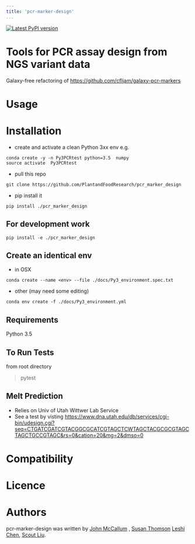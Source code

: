 ```yaml
---
title: 'pcr-marker-design'
...
```


[![Latest PyPI version](https://img.shields.io/pypi/v/pcr-marker-design.svg)](https://pypi.python.org/pypi/pcr-marker-design)



# Tools for PCR assay design from NGS variant data

Galaxy-free refactoring of https://github.com/cfljam/galaxy-pcr-markers

Usage
=====

Installation
============

- create and activate  a clean Python 3xx env
e.g.
```
conda create -y -n Py3PCRtest python=3.5  numpy
source activate  Py3PCRtest
```
- pull this repo

```
git clone https://github.com/PlantandFoodResearch/pcr_marker_design
```
- pip install it
```
pip install ./pcr_marker_design
```

## For development work
```
pip install -e ./pcr_marker_design
```
## Create an identical env

- in OSX
```
conda create --name <env> --file ./docs/Py3_environment.spec.txt
```

- other (may need some editing)
```
conda env create -f ./docs/Py3_environment.yml
```

Requirements
------------

Python 3.5

To Run Tests
-----------

from root directory
>pytest

Melt Prediction
---------------

- Relies on Univ of Utah Wittwer Lab Service
- See a test by visting https://www.dna.utah.edu/db/services/cgi-bin/udesign.cgi?seq=CTGATCGATCGTACGGCGCATCGTAGCTCWTAGCTACGCGCGTAGCTAGCTGCCGTAGC&rs=0&cation=20&mg=2&dmso=0


Compatibility
=============

Licence
=======

Authors
=======

pcr-marker-design was written by [John
McCallum](john.mccallum@plantandfood.co.nz) ,
[Susan Thomson](susan.thomson@plantandfood.co.nz) [Leshi Chen](), [Scout Liu]().
